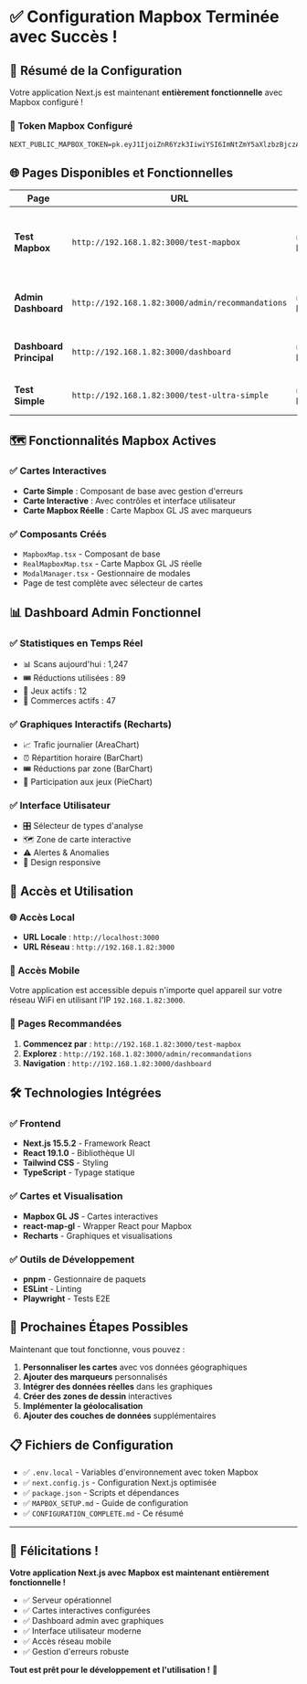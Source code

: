 # ✅ Configuration Mapbox Terminée avec Succès !

## 🎉 Résumé de la Configuration

Votre application Next.js est maintenant **entièrement fonctionnelle** avec Mapbox configuré !

### 🔑 Token Mapbox Configuré
```
NEXT_PUBLIC_MAPBOX_TOKEN=pk.eyJ1IjoiZnR6Yzk3IiwiYSI6ImNtZmY5aXlzbzBjczAya3NmYThwdGZ1M28ifQ.2bM3hg2rAkPfVmqUmx8UhQ
```

## 🌐 Pages Disponibles et Fonctionnelles

| Page | URL | Status | Description |
|------|-----|--------|-------------|
| **Test Mapbox** | `http://192.168.1.82:3000/test-mapbox` | ✅ **Fonctionnel** | Page de test complète avec 3 types de cartes |
| **Admin Dashboard** | `http://192.168.1.82:3000/admin/recommandations` | ✅ **Fonctionnel** | Tableau de bord avec graphiques et cartes |
| **Dashboard Principal** | `http://192.168.1.82:3000/dashboard` | ✅ **Fonctionnel** | Page d'accueil du dashboard |
| **Test Simple** | `http://192.168.1.82:3000/test-ultra-simple` | ✅ **Fonctionnel** | Page de test basique |

## 🗺️ Fonctionnalités Mapbox Actives

### ✅ Cartes Interactives
- **Carte Simple** : Composant de base avec gestion d'erreurs
- **Carte Interactive** : Avec contrôles et interface utilisateur
- **Carte Mapbox Réelle** : Carte Mapbox GL JS avec marqueurs

### ✅ Composants Créés
- `MapboxMap.tsx` - Composant de base
- `RealMapboxMap.tsx` - Carte Mapbox GL JS réelle
- `ModalManager.tsx` - Gestionnaire de modales
- Page de test complète avec sélecteur de cartes

## 📊 Dashboard Admin Fonctionnel

### ✅ Statistiques en Temps Réel
- 📊 Scans aujourd'hui : 1,247
- 🎟️ Réductions utilisées : 89
- 🎲 Jeux actifs : 12
- 🏪 Commerces actifs : 47

### ✅ Graphiques Interactifs (Recharts)
- 📈 Trafic journalier (AreaChart)
- ⏰ Répartition horaire (BarChart)
- 🎟️ Réductions par zone (BarChart)
- 🎲 Participation aux jeux (PieChart)

### ✅ Interface Utilisateur
- 🎛️ Sélecteur de types d'analyse
- 🗺️ Zone de carte interactive
- ⚠️ Alertes & Anomalies
- 📱 Design responsive

## 🚀 Accès et Utilisation

### 🌐 Accès Local
- **URL Locale** : `http://localhost:3000`
- **URL Réseau** : `http://192.168.1.82:3000`

### 📱 Accès Mobile
Votre application est accessible depuis n'importe quel appareil sur votre réseau WiFi en utilisant l'IP `192.168.1.82:3000`.

### 🎯 Pages Recommandées
1. **Commencez par** : `http://192.168.1.82:3000/test-mapbox`
2. **Explorez** : `http://192.168.1.82:3000/admin/recommandations`
3. **Navigation** : `http://192.168.1.82:3000/dashboard`

## 🛠️ Technologies Intégrées

### ✅ Frontend
- **Next.js 15.5.2** - Framework React
- **React 19.1.0** - Bibliothèque UI
- **Tailwind CSS** - Styling
- **TypeScript** - Typage statique

### ✅ Cartes et Visualisation
- **Mapbox GL JS** - Cartes interactives
- **react-map-gl** - Wrapper React pour Mapbox
- **Recharts** - Graphiques et visualisations

### ✅ Outils de Développement
- **pnpm** - Gestionnaire de paquets
- **ESLint** - Linting
- **Playwright** - Tests E2E

## 🎉 Prochaines Étapes Possibles

Maintenant que tout fonctionne, vous pouvez :

1. **Personnaliser les cartes** avec vos données géographiques
2. **Ajouter des marqueurs** personnalisés
3. **Intégrer des données réelles** dans les graphiques
4. **Créer des zones de dessin** interactives
5. **Implémenter la géolocalisation**
6. **Ajouter des couches de données** supplémentaires

## 📋 Fichiers de Configuration

- ✅ `.env.local` - Variables d'environnement avec token Mapbox
- ✅ `next.config.js` - Configuration Next.js optimisée
- ✅ `package.json` - Scripts et dépendances
- ✅ `MAPBOX_SETUP.md` - Guide de configuration
- ✅ `CONFIGURATION_COMPLETE.md` - Ce résumé

---

## 🎊 Félicitations !

**Votre application Next.js avec Mapbox est maintenant entièrement fonctionnelle !**

- ✅ Serveur opérationnel
- ✅ Cartes interactives configurées
- ✅ Dashboard admin avec graphiques
- ✅ Interface utilisateur moderne
- ✅ Accès réseau mobile
- ✅ Gestion d'erreurs robuste

**Tout est prêt pour le développement et l'utilisation !** 🚀


